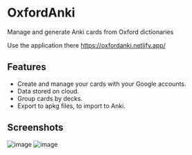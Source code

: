# OxfordAnki

Manage and generate Anki cards from Oxford dictionaries

Use the application there https://oxfordanki.netlify.app/

## Features

- Create and manage your cards with your Google accounts.
- Data stored on cloud.
- Group cards by decks.
- Export to apkg files, to import to Anki.

## Screenshots

![image](https://user-images.githubusercontent.com/261283/107948634-1370b900-6fcf-11eb-864a-166340e5762f.png)
![image](https://user-images.githubusercontent.com/261283/107948747-39965900-6fcf-11eb-8173-a821da29def4.png)
